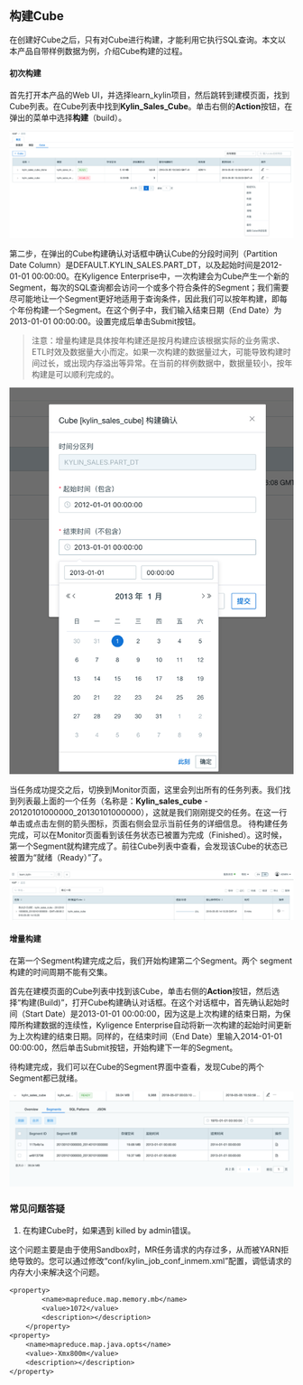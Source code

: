 ## 构建Cube

在创建好Cube之后，只有对Cube进行构建，才能利用它执行SQL查询。本文以本产品自带样例数据为例，介绍Cube构建的过程。
####	初次构建
首先打开本产品的Web UI，并选择learn_kylin项目，然后跳转到建模页面，找到Cube列表。在Cube列表中找到**Kylin_Sales_Cube**。单击右侧的**Action**按钮，在弹出的菜单中选择**构建**（build）。

![](images/buildcube_0.png)

第二步，在弹出的Cube构建确认对话框中确认Cube的分段时间列（Partition Date Column）是DEFAULT.KYLIN_SALES.PART_DT，以及起始时间是2012-01-01 00:00:00。在Kyligence Enterprise中，一次构建会为Cube产生一个新的Segment，每次的SQL查询都会访问一个或多个符合条件的Segment；我们需要尽可能地让一个Segment更好地适用于查询条件，因此我们可以按年构建，即每个年份构建一个Segment。在这个例子中，我们输入结束日期（End Date）为2013-01-01 00:00:00。设置完成后单击Submit按钮。
> 注意：增量构建是具体按年构建还是按月构建应该根据实际的业务需求、ETL时效及数据量大小而定。如果一次构建的数据量过大，可能导致构建时间过长，或出现内存溢出等异常。在当前的样例数据中，数据量较小，按年构建是可以顺利完成的。

![](images/buildcube_1.png)

当任务成功提交之后，切换到Monitor页面，这里会列出所有的任务列表。我们找到列表最上面的一个任务（名称是：**Kylin_sales_cube** - 20120101000000_20130101000000），这就是我们刚刚提交的任务。在这一行单击或点击左侧的箭头图标，页面右侧会显示当前任务的详细信息。
待构建任务完成，可以在Monitor页面看到该任务状态已被置为完成（Finished）。这时候，第一个Segment就构建完成了。前往Cube列表中查看，会发现该Cube的状态已被置为“就绪（Ready）”了。

![](images/buildcube_2.png)

#### 增量构建
在第一个Segment构建完成之后，我们开始构建第二个Segment。两个 segment 构建的时间周期不能有交集。

首先在建模页面的Cube列表中找到该Cube，单击右侧的**Action**按钮，然后选择“构建(Build)”，打开Cube构建确认对话框。在这个对话框中，首先确认起始时间（Start Date）是2013-01-01 00:00:00，因为这是上次构建的结束日期，为保障所构建数据的连续性，Kyligence Enterprise自动将新一次构建的起始时间更新为上次构建的结束日期。同样的，在结束时间（End Date）里输入2014-01-01 00:00:00，然后单击Submit按钮，开始构建下一年的Segment。

待构建完成，我们可以在Cube的Segment界面中查看，发现Cube的两个Segment都已就绪。

![](images/buildcube_3.png)



### 常见问题答疑

1. 在构建Cube时，如果遇到 killed by admin错误。

这个问题主要是由于使用Sandbox时，MR任务请求的内存过多，从而被YARN拒绝导致的。您可以通过修改“conf/kylin_job_conf_inmem.xml”配置，调低请求的内存大小来解决这个问题。​

```properties
<property>
	    <name>mapreduce.map.memory.mb</name>
	    <value>1072</value>
	    <description></description>
	</property>
<property>
    <name>mapreduce.map.java.opts</name>
    <value>-Xmx800m</value>
    <description></description>
</property>
```


